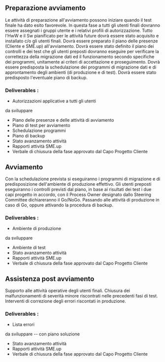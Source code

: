 ## Preparazione avviamento
Le attività di preparazione all'avviamento possono iniziare quando il test finale ha dato esito favorevole.
In questa fase a tutti gli utenti finali dovranno essere assegnati i gruppi utente e i relativi profili di autorizzazione.
Tutto l'HwW e il Sw pianificato per le attività future dovrà essere stato acquisito e installato c/o gli utenti finali.
Dovrà essere preparato il piano delle presenze (Cliente e SME.up) all'avviamento.
Dovrà essere stato definito il piano dei controlli e dei test che gli utenti preposti dovranno eseguire per verificare la correttezza della migrazione dati ed il funzionamento secondo specifiche dei programmi, unitamente ai criteri di accettazione e proseguimento.
Dovrà essere predisposta la schedulazione dei programmi di migrazione dati e di approntamento degli ambienti (di produzione e di test).
Dovrà essere stato predisposto l'eventuale piano di backup.

### Deliverables : 

- Autorizzazioni applicative a tutti gli utenti

da sviluppare

- Piano delle presenze e delle attività di avviamento
- Piano di test per avviamento
- Schedulazione programmi
- Piano di backup
- Stato avanzamento attività
- Rapporti attività SME.up
- Verbale di chiusura della fase approvato dal Capo Progetto Cliente

## Avviamento
Con la schedulazione prevista si eseguiranno i programmi di migrazione e di predisposizione dell'ambiente di produzione effettivo.
Gli utenti preposti eseguiranno i controlli previsti dal piano, in base ai risultati dei test i due capi progetto in accordo, con il Process Owner designato dallo Steering Committee dichiareranno il Go/NoGo.
Passando alle attività di produzione in caso di Go, oppure attivando la procedura di backup.

### Deliverables : 

- Ambiente di produzione

da sviluppare

- Ambiente di test
- Stato avanzamento attività
- Rapporti attività SME.up
- Verbale di chiusura della fase approvato dal Capo Progetto Cliente

## Assistenza post avviamento
Supporto alle attività operative degli utenti finali.
Chiusura dei malfunzionamenti di severità minore riscontrati nelle precedenti fasi di test.
Interventi di correzione degli errori riscontati in produzione.

### Deliverables : 

- Lista errori

da sviluppare  --  con piano soluzione

- Stato avanzamento attività
- Rapporti attività SME.up
- Verbale di chiusura della fase approvato dal Capo Progetto Cliente

